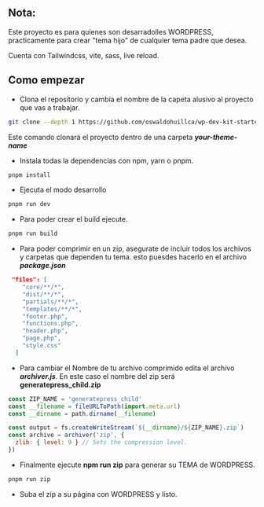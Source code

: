 ## Nota:

Este proyecto es para quienes son desarradolles WORDPRESS, practicamente para crear "tema hijo" de cualquier tema padre que desea.

Cuenta con Tailwindcss, vite, sass, live reload.

## Como empezar

- Clona el repositorio y cambia el nombre de la capeta alusivo al proyecto que vas a trabajar.

```bash
git clone --depth 1 https://github.com/oswaldohuillca/wp-dev-kit-started.git your-theme-name
```
Este comando clonará el proyecto dentro de una carpeta ***your-theme-name***

- Instala todas la dependencias con npm, yarn o pnpm.

```bash
pnpm install
```

- Ejecuta el modo desarrollo

```bash
pnpm run dev
```

- Para poder crear el build ejecute.

```bash
pnpm run build
```

- Para poder comprimir en un zip, asegurate de incluir todos los archivos y carpetas que dependen tu tema.
esto  puesdes hacerlo en el archivo ***package.json***

```json
 "files": [
    "core/**/*",
    "dist/**/*",
    "partials/**/*",
    "templates/**/*",
    "footer.php",
    "functions.php",
    "header.php",
    "page.php",
    "style.css"
  ]
```
- Para cambiar el Nombre de tu archivo comprimido edita el archivo ***archiver.js***. En este caso el nombre del zip será **generatepress_child.zip**

```js
const ZIP_NAME = 'generatepress_child'
const __filename = fileURLToPath(import.meta.url)
const __dirname = path.dirname(__filename)

const output = fs.createWriteStream(`${__dirname}/${ZIP_NAME}.zip`)
const archive = archiver('zip', {
  zlib: { level: 9 } // Sets the compression level.
})
```

- Finalmente ejecute **npm run zip** para generar su TEMA de WORDPRESS.

```bash
pnpm run zip
```
- Suba el zip a su página con WORDPRESS y listo.